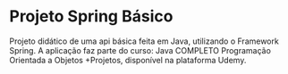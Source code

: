 # Projeto Spring Básico

Projeto didático de uma api básica feita em Java, utilizando
o Framework Spring. 
A aplicação faz parte do curso: Java COMPLETO 
Programação Orientada a Objetos +Projetos, disponível
na plataforma Udemy.


